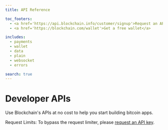 ```yaml
---
title: API Reference

toc_footers:
  - <a href='https://api.blockchain.info/customer/signup'>Request an API key</a>
  - <a href='https://blockchain.com/wallet'>Get a free wallet</a>

includes:
  - payments
  - wallet
  - data
  - plain
  - websocket
  - errors

search: true
---
```


# Developer APIs

Use Blockchain's APIs at no cost to help you start building bitcoin apps.

<aside class="notice">
Request Limits: To bypass the request limiter, please <a
href="https://api.blockchain.info/customer/signup">request an API key</a>.
</aside>
